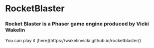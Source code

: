 # RocketBlaster
<h3>Rocket Blaster is a Phaser game engine produced by Vicki Wakelin</h3>
You can play it [here](https://wakelinvicki.github.io/rocketblaster/)
